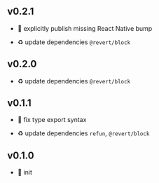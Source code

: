 ## v0.2.1

* 🐞 explicitly publish missing React Native bump

* ♻️ update dependencies `@revert/block`

## v0.2.0

* ♻️ update dependencies `@revert/block`

## v0.1.1

* 🐞 fix type export syntax

* ♻️ update dependencies `refun`, `@revert/block`

## v0.1.0

* 🐣 init
